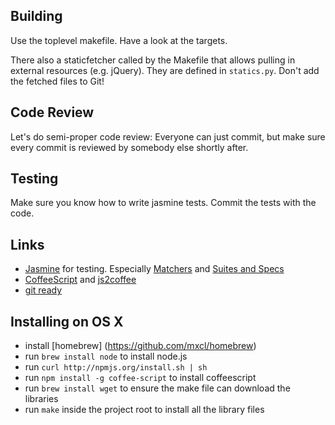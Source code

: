 Building
--------

Use the toplevel makefile. Have a look at the targets.

There also a staticfetcher called by the Makefile that allows pulling in external resources (e.g. jQuery). They are defined in `statics.py`. Don't add the fetched files to Git!


Code Review
-----------

Let's do semi-proper code review: Everyone can just commit, but make sure every commit is reviewed by somebody else shortly after.


Testing
-------

Make sure you know how to write jasmine tests. Commit the tests with the code.


Links
-----

* [Jasmine](https://github.com/pivotal/jasmine/wiki) for testing. Especially [Matchers](https://github.com/pivotal/jasmine/wiki/Matchers) and [Suites and Specs](https://github.com/pivotal/jasmine/wiki/Suites-and-specs)
* [CoffeeScript](http://js2coffee.org) and [js2coffee](http://js2coffee.org)
* [git ready](http://gitready.com)

Installing on OS X
------------------
* install [homebrew] (https://github.com/mxcl/homebrew)
* run ```brew install node``` to install node.js
* run ```curl http://npmjs.org/install.sh | sh```
* run ```npm install -g coffee-script``` to install coffeescript
* run ```brew install wget``` to ensure the make file can download the libraries
* run ```make``` inside the project root to install all the library files